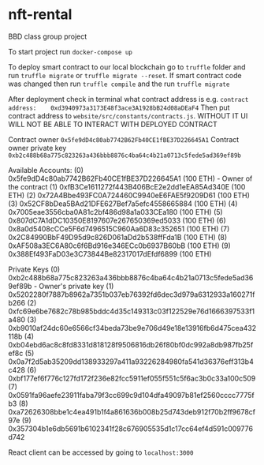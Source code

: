 # nft-rental
BBD class group project

To start project run ```docker-compose up```

To deploy smart contract to our local blockchain go to ```truffle``` folder and run ```truffle migrate``` or ```truffle migrate --reset```. If smart contract code was changed then run ```truffle compile``` and the run ```truffle migrate```

After deployment check in terminal what contract address is e.g. 
```contract address:    0xd3940973a3173E48f3ace3A1928bB24d08aDEaF4```
Then put contract address to ```website/src/constants/contracts.js```. WITHOUT IT UI WILL NOT BE ABLE TO INTERACT WITH DEPLOYED CONTRACT

Contract owner ```0x5fe9dD4c80ab7742B62Fb40CE1fBE37D226645A1```
Contract owner private key ```0xb2c488b68a775c823263a436bbb8876c4ba64c4b21a0713c5fede5ad369ef89b```

Available Accounts:
(0) 0x5fe9dD4c80ab7742B62Fb40CE1fBE37D226645A1 (100 ETH) - Owner of the contract
(1) 0xfB3Ce1611272f443B406BcE2e2dd1eEA85Ad340E (100 ETH)
(2) 0x72A4Bbe493FC0A724460C9940eE6FAE5f9209D61 (100 ETH)
(3) 0x52CF8bDea5BAd21DFE627Bef7a5efc4558665884 (100 ETH)
(4) 0x7005eae3556cba0A81c2bf486d98a1a033CEa180 (100 ETH)
(5) 0x807dC7A1dDC10350E8197607e267650369ed5033 (100 ETH)
(6) 0x8a0d5408cCCe5F6d7496515C960Aa6D83c352651 (100 ETH)
(7) 0x2C84990BbF49D95d9c826D061aDd2b538ffFda1B (100 ETH)
(8) 0xAF508a3EC6A80c6f6Bd916e346ECc0b6937B60bB (100 ETH)
(9) 0x388Ef493FaD03e3C73844Be82317017dEfdf6899 (100 ETH)

Private Keys
(0) 0xb2c488b68a775c823263a436bbb8876c4ba64c4b21a0713c5fede5ad369ef89b - Owner's private key
(1) 0x5202280f7887b8962a7351b037eb76392fd6dec3d979a6312933a160271fb266
(2) 0xfc69e6be7682c78b985bddc4d35c149313c03f122529e76d1666397533f1a480
(3) 0xb9010af24dc60e6566cf34beda73be9e706d49e18e13916fb6d475cea432118b
(4) 0xb04ebd6ac8c8fd8331d818128f9506816db26f80bf0dc992a8db987fb25fef8c
(5) 0x0a7f2d5ab35209dd138933297a411a93226284980fa541d36376eff313b4c428
(6) 0xbf177ef6f776c127fd172f236e82fcc5911ef055f551c5f6ac3b0c33a100c509
(7) 0x0591fa96aefe23911faba79f3cc699c9d104dfa49097b81ef2560cccc7775fb3
(8) 0xa72626308bbe1c4ea491b1f4a861636b008b25d743deb912f70b2ff9678cf97e
(9) 0x357304b1e6db5691b6102341f28c676905535d1c17cc64ef4d591c009776d742

React client can be accessed by going to ```localhost:3000```